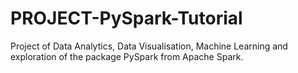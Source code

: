 # PROJECT-PySpark-Tutorial
Project of Data Analytics, Data Visualisation, Machine Learning and exploration of the package PySpark from Apache Spark.
